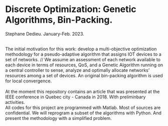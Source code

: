# Discrete Optimization: Genetic Algorithms, Bin-Packing.  <br>

Stephane Dedieu. January-Feb. 2023. 

<br>
The initial motivation for this work: develop a multi-objective optimization methodology for a pseudo-adaptive algorithm
that assigns IOT devices to a set of networks. //
We assume an assessment of each network available to each device in terms of resources, QoS, and a Genetic Algorithm running on a central controller to sense, analyze and
optimally allocate networks’ resources among a set of devices. An original bin-packing algorithm is used for local convergence.  <br>
<br>
At the moment this repository contains an article that was presented at the IEEE conference in Quebec city - Canada in 2018. With preliminbary activities. <br> 
All codes for this project are programmed with Matlab. Most of sources are confidential.  We will reprogram a subset of the algorithms with Python. And present the methodology with a simplified problem.   



